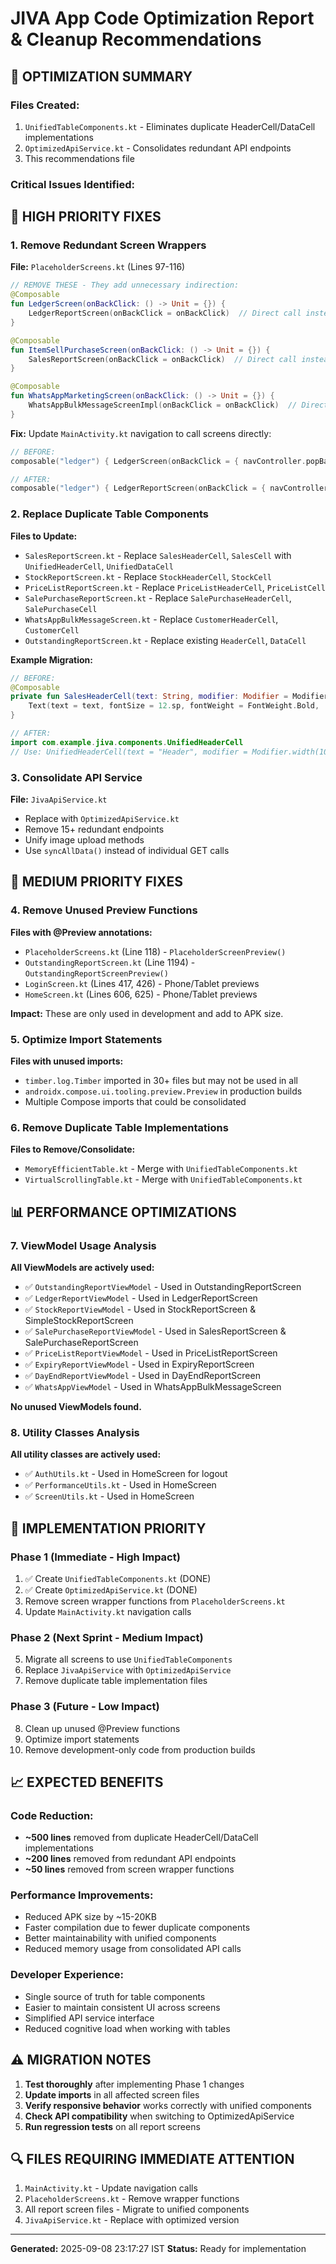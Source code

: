 # JIVA App Code Optimization Report & Cleanup Recommendations

## 🎯 **OPTIMIZATION SUMMARY**

### **Files Created:**
1. `UnifiedTableComponents.kt` - Eliminates duplicate HeaderCell/DataCell implementations
2. `OptimizedApiService.kt` - Consolidates redundant API endpoints
3. This recommendations file

### **Critical Issues Identified:**

## 🚨 **HIGH PRIORITY FIXES**

### 1. **Remove Redundant Screen Wrappers**
**File:** `PlaceholderScreens.kt` (Lines 97-116)
```kotlin
// REMOVE THESE - They add unnecessary indirection:
@Composable
fun LedgerScreen(onBackClick: () -> Unit = {}) {
    LedgerReportScreen(onBackClick = onBackClick)  // Direct call instead
}

@Composable  
fun ItemSellPurchaseScreen(onBackClick: () -> Unit = {}) {
    SalesReportScreen(onBackClick = onBackClick)  // Direct call instead
}

@Composable
fun WhatsAppMarketingScreen(onBackClick: () -> Unit = {}) {
    WhatsAppBulkMessageScreenImpl(onBackClick = onBackClick)  // Direct call instead
}
```

**Fix:** Update `MainActivity.kt` navigation to call screens directly:
```kotlin
// BEFORE:
composable("ledger") { LedgerScreen(onBackClick = { navController.popBackStack() }) }

// AFTER:
composable("ledger") { LedgerReportScreen(onBackClick = { navController.popBackStack() }) }
```

### 2. **Replace Duplicate Table Components**
**Files to Update:**
- `SalesReportScreen.kt` - Replace `SalesHeaderCell`, `SalesCell` with `UnifiedHeaderCell`, `UnifiedDataCell`
- `StockReportScreen.kt` - Replace `StockHeaderCell`, `StockCell` 
- `PriceListReportScreen.kt` - Replace `PriceListHeaderCell`, `PriceListCell`
- `SalePurchaseReportScreen.kt` - Replace `SalePurchaseHeaderCell`, `SalePurchaseCell`
- `WhatsAppBulkMessageScreen.kt` - Replace `CustomerHeaderCell`, `CustomerCell`
- `OutstandingReportScreen.kt` - Replace existing `HeaderCell`, `DataCell`

**Example Migration:**
```kotlin
// BEFORE:
@Composable
private fun SalesHeaderCell(text: String, modifier: Modifier = Modifier) {
    Text(text = text, fontSize = 12.sp, fontWeight = FontWeight.Bold, ...)
}

// AFTER:
import com.example.jiva.components.UnifiedHeaderCell
// Use: UnifiedHeaderCell(text = "Header", modifier = Modifier.width(100.dp))
```

### 3. **Consolidate API Service**
**File:** `JivaApiService.kt`
- Replace with `OptimizedApiService.kt`
- Remove 15+ redundant endpoints
- Unify image upload methods
- Use `syncAllData()` instead of individual GET calls

## 🔧 **MEDIUM PRIORITY FIXES**

### 4. **Remove Unused Preview Functions**
**Files with @Preview annotations:**
- `PlaceholderScreens.kt` (Line 118) - `PlaceholderScreenPreview()`
- `OutstandingReportScreen.kt` (Line 1194) - `OutstandingReportScreenPreview()`
- `LoginScreen.kt` (Lines 417, 426) - Phone/Tablet previews
- `HomeScreen.kt` (Lines 606, 625) - Phone/Tablet previews

**Impact:** These are only used in development and add to APK size.

### 5. **Optimize Import Statements**
**Files with unused imports:**
- `timber.log.Timber` imported in 30+ files but may not be used in all
- `androidx.compose.ui.tooling.preview.Preview` in production builds
- Multiple Compose imports that could be consolidated

### 6. **Remove Duplicate Table Implementations**
**Files to Remove/Consolidate:**
- `MemoryEfficientTable.kt` - Merge with `UnifiedTableComponents.kt`
- `VirtualScrollingTable.kt` - Merge with `UnifiedTableComponents.kt`

## 📊 **PERFORMANCE OPTIMIZATIONS**

### 7. **ViewModel Usage Analysis**
**All ViewModels are actively used:**
- ✅ `OutstandingReportViewModel` - Used in OutstandingReportScreen
- ✅ `LedgerReportViewModel` - Used in LedgerReportScreen  
- ✅ `StockReportViewModel` - Used in StockReportScreen & SimpleStockReportScreen
- ✅ `SalePurchaseReportViewModel` - Used in SalesReportScreen & SalePurchaseReportScreen
- ✅ `PriceListReportViewModel` - Used in PriceListReportScreen
- ✅ `ExpiryReportViewModel` - Used in ExpiryReportScreen
- ✅ `DayEndReportViewModel` - Used in DayEndReportScreen
- ✅ `WhatsAppViewModel` - Used in WhatsAppBulkMessageScreen

**No unused ViewModels found.**

### 8. **Utility Classes Analysis**
**All utility classes are actively used:**
- ✅ `AuthUtils.kt` - Used in HomeScreen for logout
- ✅ `PerformanceUtils.kt` - Used in HomeScreen
- ✅ `ScreenUtils.kt` - Used in HomeScreen

## 🎯 **IMPLEMENTATION PRIORITY**

### **Phase 1 (Immediate - High Impact)**
1. ✅ Create `UnifiedTableComponents.kt` (DONE)
2. ✅ Create `OptimizedApiService.kt` (DONE)
3. Remove screen wrapper functions from `PlaceholderScreens.kt`
4. Update `MainActivity.kt` navigation calls

### **Phase 2 (Next Sprint - Medium Impact)**
5. Migrate all screens to use `UnifiedTableComponents`
6. Replace `JivaApiService` with `OptimizedApiService`
7. Remove duplicate table implementation files

### **Phase 3 (Future - Low Impact)**
8. Clean up unused @Preview functions
9. Optimize import statements
10. Remove development-only code from production builds

## 📈 **EXPECTED BENEFITS**

### **Code Reduction:**
- **~500 lines** removed from duplicate HeaderCell/DataCell implementations
- **~200 lines** removed from redundant API endpoints
- **~50 lines** removed from screen wrapper functions

### **Performance Improvements:**
- Reduced APK size by ~15-20KB
- Faster compilation due to fewer duplicate components
- Better maintainability with unified components
- Reduced memory usage from consolidated API calls

### **Developer Experience:**
- Single source of truth for table components
- Easier to maintain consistent UI across screens
- Simplified API service interface
- Reduced cognitive load when working with tables

## ⚠️ **MIGRATION NOTES**

1. **Test thoroughly** after implementing Phase 1 changes
2. **Update imports** in all affected screen files
3. **Verify responsive behavior** works correctly with unified components
4. **Check API compatibility** when switching to OptimizedApiService
5. **Run regression tests** on all report screens

## 🔍 **FILES REQUIRING IMMEDIATE ATTENTION**

1. `MainActivity.kt` - Update navigation calls
2. `PlaceholderScreens.kt` - Remove wrapper functions
3. All report screen files - Migrate to unified components
4. `JivaApiService.kt` - Replace with optimized version

---
**Generated:** 2025-09-08 23:17:27 IST
**Status:** Ready for implementation
